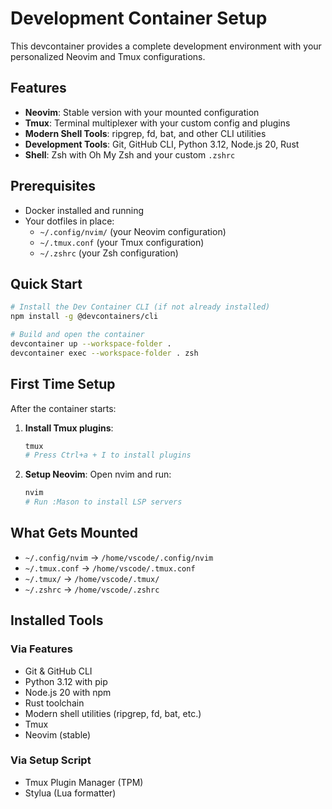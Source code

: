# Development Container Setup

This devcontainer provides a complete development environment with your personalized Neovim and Tmux configurations.

## Features

- **Neovim**: Stable version with your mounted configuration
- **Tmux**: Terminal multiplexer with your custom config and plugins
- **Modern Shell Tools**: ripgrep, fd, bat, and other CLI utilities
- **Development Tools**: Git, GitHub CLI, Python 3.12, Node.js 20, Rust
- **Shell**: Zsh with Oh My Zsh and your custom `.zshrc`

## Prerequisites

- Docker installed and running
- Your dotfiles in place:
  - `~/.config/nvim/` (your Neovim configuration)
  - `~/.tmux.conf` (your Tmux configuration)
  - `~/.zshrc` (your Zsh configuration)

## Quick Start

```bash
# Install the Dev Container CLI (if not already installed)
npm install -g @devcontainers/cli

# Build and open the container
devcontainer up --workspace-folder .
devcontainer exec --workspace-folder . zsh
```

## First Time Setup

After the container starts:

1. **Install Tmux plugins**: 
   ```bash
   tmux
   # Press Ctrl+a + I to install plugins
   ```

2. **Setup Neovim**: Open nvim and run:
   ```bash
   nvim
   # Run :Mason to install LSP servers
   ```

## What Gets Mounted

- `~/.config/nvim` → `/home/vscode/.config/nvim`
- `~/.tmux.conf` → `/home/vscode/.tmux.conf`
- `~/.tmux/` → `/home/vscode/.tmux/`
- `~/.zshrc` → `/home/vscode/.zshrc`

## Installed Tools

### Via Features
- Git & GitHub CLI
- Python 3.12 with pip
- Node.js 20 with npm
- Rust toolchain
- Modern shell utilities (ripgrep, fd, bat, etc.)
- Tmux
- Neovim (stable)

### Via Setup Script
- Tmux Plugin Manager (TPM)
- Stylua (Lua formatter)

